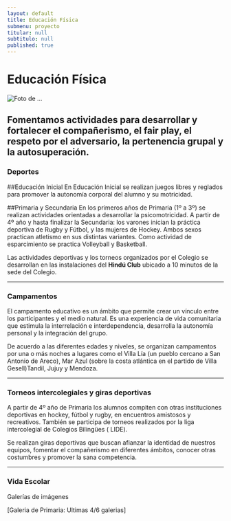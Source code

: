 ```yaml
---
layout: default
title: Educación Física
submenu: proyecto
titular: null
subtitulo: null
published: true
---
```


# Educación Física

![Foto de ...](http://placeimg.com/720/200/nature)

## Fomentamos actividades para desarrollar y fortalecer el compañerismo, el fair play, el respeto por el adversario, la pertenencia grupal y la autosuperación.

### Deportes 

##Educación Inicial
En Educación Inicial se realizan juegos libres y reglados para promover la autonomía corporal del alumno y su motricidad. 

##Primaria y Secundaria
En los primeros años de Primaria (1º a 3º) se realizan actividades orientadas a desarrollar la psicomotricidad. A partir de 4º año y hasta finalizar la Secundaria: los varones inician la práctica deportiva de Rugby y Fútbol, y las mujeres de Hockey. Ambos sexos practican atletismo en sus distintas variantes.
Como actividad de esparcimiento se practica Volleyball y Basketball.

Las actividades deportivas y los torneos organizados por el Colegio se desarrollan en las instalaciones del **Hindú Club** ubicado a 10 minutos de la sede del Colegio.

---

### Campamentos

El campamento educativo es un ámbito que permite crear un vínculo entre los participantes y el medio natural. Es una experiencia de vida comunitaria que estimula la interrelación e interdependencia, desarrolla la autonomía personal y la integración del grupo.

De acuerdo a las diferentes edades y niveles, se organizan campamentos por una o más noches a lugares como el Villa Lía (un pueblo cercano a San Antonio de Areco), Mar Azul (sobre la costa atlántica en el partido de Villa Gesell)Tandil, Jujuy y Mendoza.

---

### Torneos intercolegiales y giras deportivas

A partir de 4º año de Primaria los alumnos compiten con otras instituciones deportivas en hockey, fútbol y rugby, en encuentros amistosos y recreativos. También se participa de torneos realizados por la liga intercolegial de Colegios Bilingües ( LIDE). 

Se realizan giras deportivas que buscan afianzar la identidad de nuestros equipos, fomentar el compañerismo en diferentes ámbitos, conocer otras costumbres y  promover la sana  competencia.

---

### Vida Escolar
Galerías de imágenes  

[Galeria de Primaria: Ultimas 4/6 galerias]